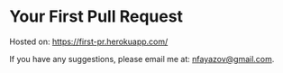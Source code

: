Your First Pull Request
========================

Hosted on: https://first-pr.herokuapp.com/

If you have any suggestions, please email me at: nfayazov@gmail.com.
